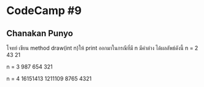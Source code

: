 # CodeCamp #9
## Chanakan Punyo 
โจทย์
เขียน method draw(int n)ให้ print ออกมาในกรณีที่มี n มีค่าต่าง ได้ผลลัพธ์ดังนี้
n = 2 
43
21
   
n = 3 
987
654
321

n = 4 
16151413
1211109
8765
4321


